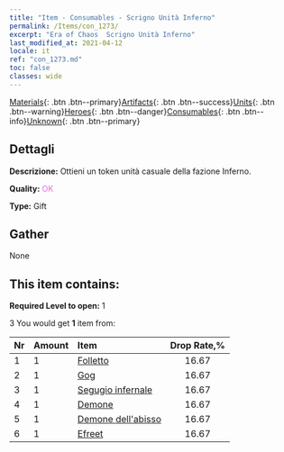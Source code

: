 ```yaml
---
title: "Item - Consumables - Scrigno Unità Inferno"
permalink: /Items/con_1273/
excerpt: "Era of Chaos  Scrigno Unità Inferno"
last_modified_at: 2021-04-12
locale: it
ref: "con_1273.md"
toc: false
classes: wide
---
```

 [Materials](/it/Items/){: .btn .btn--primary}[Artifacts](/it/Items/Artifacts/){: .btn .btn--success}[Units](/it/Items/Units/){: .btn .btn--warning}[Heroes](/it/Items/Heroes/){: .btn .btn--danger}[Consumables](/it/Items/Consumables/){: .btn .btn--info}[Unknown](/it/Items/Unknown/){: .btn .btn--primary}

## Dettagli
 **Descrizione:** Ottieni un token unità casuale della fazione Inferno.

 **Quality:** <span style="color: #DA70D6">OK</span>

 **Type:** Gift

## Gather

  None

## This item contains:

 **Required Level to open:** 1

 3 You would get **1** item  from:

  | Nr | Amount |     Item    | Drop Rate,% |
  |:---|:-------|:------------|:---------:|
  | 1 | 1 | [Folletto](/it/Items/unt_226/) | 16.67 | 
  | 2 | 1 | [Gog](/it/Items/unt_227/) | 16.67 | 
  | 3 | 1 | [Segugio infernale](/it/Items/unt_228/) | 16.67 | 
  | 4 | 1 | [Demone](/it/Items/unt_229/) | 16.67 | 
  | 5 | 1 | [Demone dell'abisso](/it/Items/unt_230/) | 16.67 | 
  | 6 | 1 | [Efreet](/it/Items/unt_231/) | 16.67 | 
